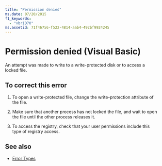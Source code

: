 ```yaml
---
title: "Permission denied"
ms.date: 07/20/2015
f1_keywords: 
  - "vbrID70"
ms.assetid: 71f46756-f522-4814-aab4-492bf9924245
---
```

# Permission denied (Visual Basic)
An attempt was made to write to a write-protected disk or to access a locked file.  
  
## To correct this error  
  
1. To open a write-protected file, change the write-protection attribute of the file.  
  
2. Make sure that another process has not locked the file, and wait to open the file until the other process releases it.  
  
3. To access the registry, check that your user permissions include this type of registry access.  
  
## See also

- [Error Types](../../../visual-basic/programming-guide/language-features/error-types.md)
